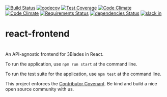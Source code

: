[![Build Status](https://travis-ci.org/3Blades/react-frontend.svg?branch=master)](https://travis-ci.org/3Blades/react-frontend)
[![codecov](https://codecov.io/gh/3Blades/react-frontend/branch/master/graph/badge.svg)](https://codecov.io/gh/3Blades/react-frontend)
[![Test Coverage](https://codeclimate.com/repos/58516230a39c863210001110/badges/152b1f665b5dc7101b54/coverage.svg)](https://codeclimate.com/repos/58516230a39c863210001110/coverage)
[![Code Climate](https://codeclimate.com/repos/58516230a39c863210001110/badges/152b1f665b5dc7101b54/gpa.svg)](https://codeclimate.com/repos/58516230a39c863210001110/feed)
[![Code Climate](https://codeclimate.com/repos/58516230a39c863210001110/badges/152b1f665b5dc7101b54/gpa.svg)](https://codeclimate.com/repos/58516230a39c863210001110/feed)
[![Requirements Status](https://requires.io/github/3Blades/react-frontend/requirements.svg?branch=drag-and-drop)](https://requires.io/github/3Blades/react-frontend/requirements/?branch=drag-and-drop)
[![dependencies Status](https://david-dm.org/3blades/react-frontend/status.svg)](https://david-dm.org/3blades/react-frontend)
[![slack in](https://slackin-tkscnxhpky.now.sh/badge.svg)](https://slackin-tkscnxhpky.now.sh/)

# react-frontend
#
An API-agnostic frontend for 3Blades in React.

To run the application, use `npm run start` at the command line. 

To run the test suite for the application, use `npm test` at the command line.

This project enforces the [Contributor Covenant](./CODE_OF_CONDUCT.md). Be kind
and build a nice open source community with us.
